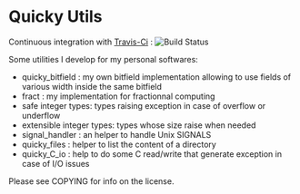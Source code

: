 # Quicky Utils

Continuous integration with [Travis-Ci](https://travis-ci.org/quicky2000/quicky_utils) : ![Build Status](https://travis-ci.org/quicky2000/quicky_utils.svg?branch=master)

Some utilities I develop for my personal softwares:
* quicky_bitfield : my own bitfield implementation allowing to use fields of
  various width inside the same bitfield
* fract : my implementation for fractionnal computing
* safe integer types: types raising exception in case of overflow or underflow
* extensible integer types: types whose size raise when needed
* signal_handler : an helper to handle Unix SIGNALS
* quicky_files : helper to list the content of a directory
* quicky_C_io : help to do some C read/write that generate exception in case of
   I/O issues


Please see COPYING for info on the license.

